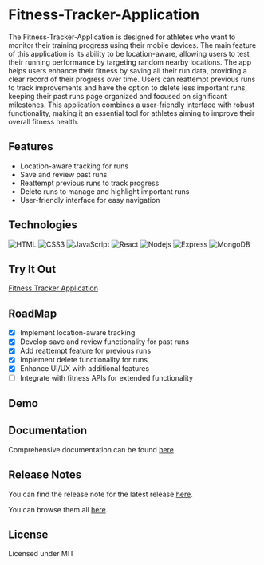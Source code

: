 # Fitness-Tracker-Application

The Fitness-Tracker-Application is designed for athletes who want to monitor their training progress using their mobile devices. The main feature of this application is its ability to be location-aware, allowing users to test their running performance by targeting random nearby locations. The app helps users enhance their fitness by saving all their run data, providing a clear record of their progress over time. Users can reattempt previous runs to track improvements and have the option to delete less important runs, keeping their past runs page organized and focused on significant milestones. This application combines a user-friendly interface with robust functionality, making it an essential tool for athletes aiming to improve their overall fitness health.

## Features

* Location-aware tracking for runs
* Save and review past runs
* Reattempt previous runs to track progress
* Delete runs to manage and highlight important runs
* User-friendly interface for easy navigation

## Technologies

![HTML](https://img.shields.io/badge/HTML5-E34F26?style=for-the-badge&logo=html5&logoColor=white)
![CSS3](https://img.shields.io/badge/CSS3-1572B6?style=for-the-badge&logo=css3&logoColor=white)
![JavaScript](https://img.shields.io/badge/Javascript-F0DB4F?style=for-the-badge&logo=javascript&logoColor=F0DB4F)
![React](https://img.shields.io/badge/-React-61DBFB?style=for-the-badge&labelColor=black&logo=react&logoColor=61DBFB)
![Nodejs](https://img.shields.io/badge/Nodejs-3C873A?style=for-the-badge&labelColor=black&logo=node.js&logoColor=3C873A)
![Express](https://img.shields.io/badge/Express.js-404D59?style=for-the-badge)
![MongoDB](https://img.shields.io/badge/MongoDB-4EA94B?style=for-the-badge&logo=mongodb&logoColor=white)

## Try It Out

[Fitness Tracker Application](https://namith1003.github.io/Fitness-Tracker-Application/)

## RoadMap

- [x] Implement location-aware tracking
- [x] Develop save and review functionality for past runs
- [x] Add reattempt feature for previous runs
- [x] Implement delete functionality for runs
- [x] Enhance UI/UX with additional features
- [ ] Integrate with fitness APIs for extended functionality

## Demo

## Documentation

Comprehensive documentation can be found [here](https://github.com/namith1003/Fitness-Tracker-Application/wiki).

## Release Notes

You can find the release note for the latest release [here](https://github.com/namith1003/Fitness-Tracker-Application/releases/latest).

You can browse them all [here](https://github.com/namith1003/Fitness-Tracker-Application/releases).

## License

Licensed under MIT
